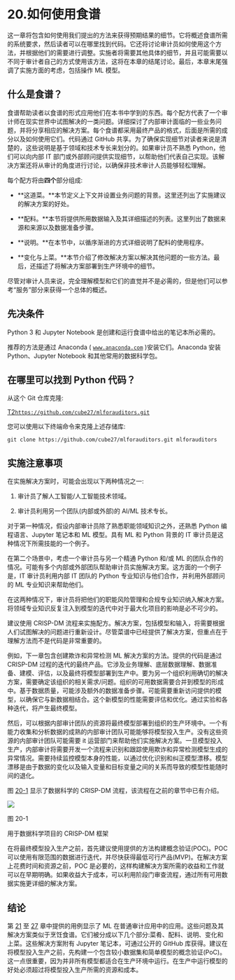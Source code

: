 # 20.如何使用食谱

这一章将包含如何使用我们提出的方法来获得预期结果的细节。它将概述食谱所需的系统要求，然后读者可以在哪里找到代码。它还将讨论审计员如何使用这个方法，并根据他们的需要进行调整。实施者将需要其他具体的细节，并且可能需要以不同于审计者自己的方式使用该方法，这将在本章的结尾讨论。最后，本章末尾强调了实施方面的考虑，包括操作 ML 模型。

## 什么是食谱？

食谱帮助读者以食谱的形式应用他们在本书中学到的东西。每个配方代表了一个审计师在现实世界中试图解决的一类问题。详细探讨了内部审计面临的一些业务问题，并将分享相应的解决方案。每个食谱都采用最终产品的格式，后面是所需的成分以及如何使用它们。代码通过 GitHub 共享。为了确保实现细节对读者来说是清楚的，这些说明是基于领域和技术专长来划分的。如果审计员不熟悉 Python，他们可以向内部 IT 部门或外部顾问提供实现细节，以帮助他们代表自己实现。该解决方案还将从审计的角度进行讨论，以确保非技术审计人员能够轻松理解。

每个配方将由**四个**部分组成:

*   **这道菜。**本节定义上下文并设置业务问题的背景。这里还列出了实施建议的解决方案的好处。

*   **配料。**本节将提供所用数据输入及其详细描述的列表。这里列出了数据来源和来源以及数据准备步骤。

*   **说明。**在本节中，以循序渐进的方式详细说明了配料的使用程序。

*   **变化与上菜。**本节介绍了修改解决方案以解决其他问题的一些方法。最后，还描述了将解决方案部署到生产环境中的细节。

尽管对审计人员来说，完全理解模型和它们的直觉并不是必需的，但是他们可以参考“服务”部分来获得一个总体的概述。

## 先决条件

Python 3 和 Jupyter Notebook 是创建和运行食谱中给出的笔记本所必需的。

推荐的方法是通过 Anaconda ( [`www.anaconda.com`](http://www.anaconda.com) )安装它们。Anaconda 安装 Python、Jupyter Notebook 和其他常用的数据科学包。

## 在哪里可以找到 Python 代码？

从这个 Git 仓库克隆:

[T2`https://github.com/cube27/mlforauditors.git`](https://github.com/cube27/mlforauditors.git)

您可以使用以下终端命令来克隆上述存储库:

```
git clone https://github.com/cube27/mlforauditors.git mlforauditors

```

## 实施注意事项

在实施解决方案时，可能会出现以下两种情况之一:

1.  审计员了解人工智能/人工智能技术领域。

2.  审计员利用另一个团队(内部或外部)的 AI/ML 技术专长。

对于第一种情况，假设内部审计员除了熟悉职能领域知识之外，还熟悉 Python 编程语言、Jupyter 笔记本和 ML 模型。具有 ML 和 Python 背景的 IT 审计员是这种情况下所需技能的一个例子。

在第二个场景中，考虑一个审计员与另一个精通 Python 和/或 ML 的团队合作的情况。可能有多个内部或外部团队帮助审计员实施解决方案。这方面的一个例子是，IT 审计员利用内部 IT 团队的 Python 专业知识与他们合作，并利用外部顾问的 ML 专业知识来帮助他们。

在这两种情况下，审计员将把他们的职能风险管理和合规专业知识纳入解决方案。将领域专业知识反复注入到模型的迭代中对于最大化项目的影响是必不可少的。

建议使用 CRISP-DM 流程来实施配方。解决方案，包括模型和输入，将需要根据人们试图解决的问题进行重新设计。尽管菜谱中已经提供了解决方案，但重点在于理解方法而不是代码是非常重要的。

例如，下一章包含创建欺诈和异常检测 ML 解决方案的方法。提供的代码是通过 CRISP-DM 过程的迭代的最终产品。它涉及业务理解、底层数据理解、数据准备、建模、评估，以及最终将模型部署到生产中。要为另一个组织利用确切的解决方案，需要确定该组织的相关需求/问题。组织的可用数据需要合并到模型的形成中。基于数据质量，可能涉及额外的数据准备步骤。可能需要重新访问提供的模型，以确保它与新数据相结合。这个新模型的性能需要评估和优化。通过实验和各种迭代，将产生最终模型。

然后，可以根据内部审计团队的资源将最终模型部署到组织的生产环境中。一个有能力收集和分析数据的成熟的内部审计团队可能能够将模型投入生产。没有这些资源的内部审计团队可能需要 it 运营部门来帮助他们实施解决方案。一旦模型投入生产，内部审计将需要开发一个流程来识别和跟踪使用欺诈和异常检测模型生成的异常情况。需要持续监控模型本身的性能，以通过优化识别和纠正模型漂移。模型漂移是由于数据的变化以及输入变量和目标变量之间的关系而导致的模型性能随时间的退化。

图 [20-1](#Fig1) 显示了数据科学的 CRISP-DM 流程，该流程在之前的章节中已有介绍。

![](../images/513842_1_En_20_Chapter/513842_1_En_20_Fig1_HTML.jpg)

图 20-1

用于数据科学项目的 CRISP-DM 框架

在将最终模型投入生产之前，首先建议使用提供的方法构建概念验证(POC)。POC 可以使用有限范围的数据进行迭代，并尽快获得最低可行产品(MVP)。在解决方案上花费时间和资源之前，POC 是必要的，这样构建解决方案所需的收益和工作就可以在早期明确。如果收益大于成本，可以利用阶段门审查流程，通过所有可用数据实施更详细的解决方案。

## 结论

第 [21](21.html) 至 [27](27.html) 章中提供的用例显示了 ML 在普通审计应用中的应用。这些问题及其解决方案类似于烹饪食谱。它们被分成以下几个部分:菜肴、配料、说明、变化和上菜。这些解决方案附有 Jupyter 笔记本，可通过公开的 GitHub 库获得。建议在将模型投入生产之前，先构建一个包含较小数据集和简单模型的概念验证(PoC)。这一点很重要，因为并非所有模型都适合在生产环境中运行。在生产中运行模型的好处必须超过将模型投入生产所需的资源和成本。
